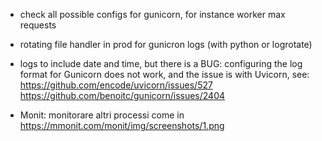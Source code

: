 - check all possible configs for gunicorn, for instance worker max requests

- rotating file handler in prod for gunicron logs (with python or logrotate)
- logs to include date and time, but there is a BUG: configuring the log format for Gunicorn 
  does not work, and the issue is with Uvicorn, see:
  https://github.com/encode/uvicorn/issues/527
  https://github.com/benoitc/gunicorn/issues/2404

- Monit: monitorare altri processi come in https://mmonit.com/monit/img/screenshots/1.png
